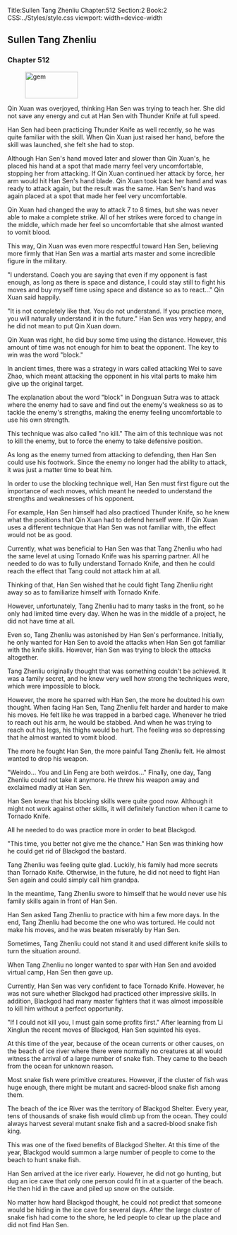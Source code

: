 Title:Sullen Tang Zhenliu 
Chapter:512 
Section:2 
Book:2 
CSS:../Styles/style.css 
viewport: width=device-width
  
## Sullen Tang Zhenliu
### Chapter 512 
<figure>
	<img src="../Images/gem.gif" alt="gem" id="gem" width="120" height="60" />
</figure>
  

  
  Qin Xuan was overjoyed, thinking Han Sen was trying to teach her. She did not save any energy and cut at Han Sen with Thunder Knife at full speed.

Han Sen had been practicing Thunder Knife as well recently, so he was quite familiar with the skill. When Qin Xuan just raised her hand, before the skill was launched, she felt she had to stop.

Although Han Sen's hand moved later and slower than Qin Xuan's, he placed his hand at a spot that made marry feel very uncomfortable, stopping her from attacking. If Qin Xuan continued her attack by force, her arm would hit Han Sen's hand blade. Qin Xuan took back her hand and was ready to attack again, but the result was the same. Han Sen's hand was again placed at a spot that made her feel very uncomfortable.

Qin Xuan had changed the way to attack 7 to 8 times, but she was never able to make a complete strike. All of her strikes were forced to change in the middle, which made her feel so uncomfortable that she almost wanted to vomit blood.

This way, Qin Xuan was even more respectful toward Han Sen, believing more firmly that Han Sen was a martial arts master and some incredible figure in the military.

"I understand. Coach you are saying that even if my opponent is fast enough, as long as there is space and distance, I could stay still to fight his moves and buy myself time using space and distance so as to react…" Qin Xuan said happily.

"It is not completely like that. You do not understand. If you practice more, you will naturally understand it in the future." Han Sen was very happy, and he did not mean to put Qin Xuan down.

Qin Xuan was right, he did buy some time using the distance. However, this amount of time was not enough for him to beat the opponent. The key to win was the word "block."

In ancient times, there was a strategy in wars called attacking Wei to save Zhao, which meant attacking the opponent in his vital parts to make him give up the original target.

The explanation about the word "block" in Dongxuan Sutra was to attack where the enemy had to save and find out the enemy's weakness so as to tackle the enemy's strengths, making the enemy feeling uncomfortable to use his own strength.

This technique was also called "no kill." The aim of this technique was not to kill the enemy, but to force the enemy to take defensive position.

As long as the enemy turned from attacking to defending, then Han Sen could use his footwork. Since the enemy no longer had the ability to attack, it was just a matter time to beat him.

In order to use the blocking technique well, Han Sen must first figure out the importance of each moves, which meant he needed to understand the strengths and weaknesses of his opponent.

For example, Han Sen himself had also practiced Thunder Knife, so he knew what the positions that Qin Xuan had to defend herself were. If Qin Xuan uses a different technique that Han Sen was not familiar with, the effect would not be as good.

Currently, what was beneficial to Han Sen was that Tang Zhenliu who had the same level at using Tornado Knife was his sparring partner. All he needed to do was to fully understand Tornado Knife, and then he could reach the effect that Tang could not attack him at all.

Thinking of that, Han Sen wished that he could fight Tang Zhenliu right away so as to familiarize himself with Tornado Knife.

However, unfortunately, Tang Zhenliu had to many tasks in the front, so he only had limited time every day. When he was in the middle of a project, he did not have time at all.

Even so, Tang Zhenliu was astonished by Han Sen's performance. Initially, he only wanted for Han Sen to avoid the attacks when Han Sen got familiar with the knife skills. However, Han Sen was trying to block the attacks altogether.

Tang Zhenliu originally thought that was something couldn't be achieved. It was a family secret, and he knew very well how strong the techniques were, which were impossible to block.

However, the more he sparred with Han Sen, the more he doubted his own thought. When facing Han Sen, Tang Zhenliu felt harder and harder to make his moves. He felt like he was trapped in a barbed cage. Whenever he tried to reach out his arm, he would be stabbed. And when he was trying to reach out his legs, his thighs would be hurt. The feeling was so depressing that he almost wanted to vomit blood.

The more he fought Han Sen, the more painful Tang Zhenliu felt. He almost wanted to drop his weapon.

"Weirdo… You and Lin Feng are both weirdos…" Finally, one day, Tang Zhenliu could not take it anymore. He threw his weapon away and exclaimed madly at Han Sen.

Han Sen knew that his blocking skills were quite good now. Although it might not work against other skills, it will definitely function when it came to Tornado Knife.

All he needed to do was practice more in order to beat Blackgod.

"This time, you better not give me the chance." Han Sen was thinking how he could get rid of Blackgod the bastard.

Tang Zhenliu was feeling quite glad. Luckily, his family had more secrets than Tornado Knife. Otherwise, in the future, he did not need to fight Han Sen again and could simply call him grandpa.

In the meantime, Tang Zhenliu swore to himself that he would never use his family skills again in front of Han Sen.

Han Sen asked Tang Zhenliu to practice with him a few more days. In the end, Tang Zhenliu had become the one who was tortured. He could not make his moves, and he was beaten miserably by Han Sen.

Sometimes, Tang Zhenliu could not stand it and used different knife skills to turn the situation around.

When Tang Zhenliu no longer wanted to spar with Han Sen and avoided virtual camp, Han Sen then gave up.

Currently, Han Sen was very confident to face Tornado Knife. However, he was not sure whether Blackgod had practiced other impressive skills. In addition, Blackgod had many master fighters that it was almost impossible to kill him without a perfect opportunity.

"If I could not kill you, I must gain some profits first." After learning from Li Xinglun the recent moves of Blackgod, Han Sen squinted his eyes.

At this time of the year, because of the ocean currents or other causes, on the beach of ice river where there were normally no creatures at all would witness the arrival of a large number of snake fish. They came to the beach from the ocean for unknown reason.

Most snake fish were primitive creatures. However, if the cluster of fish was huge enough, there might be mutant and sacred-blood snake fish among them.

The beach of the ice River was the territory of Blackgod Shelter. Every year, tens of thousands of snake fish would climb up from the ocean. They could always harvest several mutant snake fish and a sacred-blood snake fish king.

This was one of the fixed benefits of Blackgod Shelter. At this time of the year, Blackgod would summon a large number of people to come to the beach to hunt snake fish.

Han Sen arrived at the ice river early. However, he did not go hunting, but dug an ice cave that only one person could fit in at a quarter of the beach. He then hid in the cave and piled up snow on the outside.

No matter how hard Blackgod thought, he could not predict that someone would be hiding in the ice cave for several days. After the large cluster of snake fish had come to the shore, he led people to clear up the place and did not find Han Sen.

